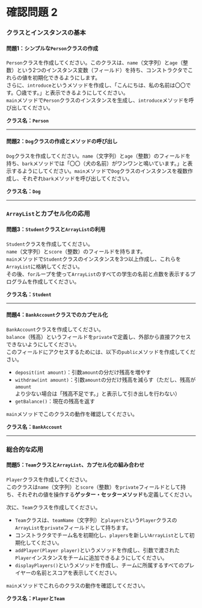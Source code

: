 # 確認問題 2

### クラスとインスタンスの基本

#### 問題1：シンプルな`Person`クラスの作成

`Person`クラスを作成してください。このクラスは、`name`（文字列）と`age`（整数）という2つのインスタンス変数（フィールド）を持ち、コンストラクタでこれらの値を初期化できるようにします。  
さらに、`introduce`というメソッドを作成し、「こんにちは、私の名前は〇〇です。〇歳です。」と表示できるようにしてください。  
`main`メソッドで`Person`クラスのインスタンスを生成し、`introduce`メソッドを呼び出してください。

**クラス名：`Person`**

<!-- **回答例：**

```java
public class Person {
    String name;
    int age;

    public Person(String name, int age) {
        this.name = name;
        this.age = age;
    }

    public void introduce() {
        System.out.println("こんにちは、私の名前は" + this.name + "です。" + this.age + "歳です。");
    }

    public static void main(String[] args) {
        // Personクラスのインスタンスを生成
        Person person1 = new Person("山田", 25);
        
        // introduceメソッドを呼び出し
        person1.introduce();
    }
}
``` -->

-----

#### 問題2：`Dog`クラスの作成とメソッドの呼び出し

`Dog`クラスを作成してください。`name`（文字列）と`age`（整数）のフィールドを持ち、`bark`メソッドでは「〇〇（犬の名前）がワンワンと鳴いています。」と表示するようにしてください。`main`メソッドで`Dog`クラスのインスタンスを複数作成し、それぞれ`bark`メソッドを呼び出してください。

**クラス名：`Dog`**

<!-- **回答例：**

```java
public class Dog {
    String name;
    int age;

    public Dog(String name, int age) {
        this.name = name;
        this.age = age;
    }

    public void bark() {
        System.out.println(this.name + "がワンワンと鳴いています。");
    }

    public static void main(String[] args) {
        Dog dog1 = new Dog("ポチ", 3);
        Dog dog2 = new Dog("ケン", 5);
        
        dog1.bark();
        dog2.bark();
    }
}
``` -->

-----

### `ArrayList`とカプセル化の応用

#### 問題3：`Student`クラスと`ArrayList`の利用

`Student`クラスを作成してください。  
`name`（文字列）と`score`（整数）のフィールドを持ちます。  
`main`メソッドで`Student`クラスのインスタンスを3つ以上作成し、これらを`ArrayList`に格納してください。  
その後、`for`ループを使って`ArrayList`のすべての学生の名前と点数を表示するプログラムを作成してください。

**クラス名：`Student`**

<!-- **回答例：**

```java
import java.util.ArrayList;

public class Student {
    String name;
    int score;

    public Student(String name, int score) {
        this.name = name;
        this.score = score;
    }

    public static void main(String[] args) {
        ArrayList<Student> students = new ArrayList<>();
        
        students.add(new Student("佐藤", 85));
        students.add(new Student("鈴木", 92));
        students.add(new Student("田中", 78));

        for (Student student : students) {
            System.out.println("名前: " + student.name + ", 点数: " + student.score);
        }
    }
}
``` -->

-----

#### 問題4：`BankAccount`クラスでのカプセル化

`BankAccount`クラスを作成してください。  
`balance`（残高）というフィールドを`private`で定義し、外部から直接アクセスできないようにしてください。  
このフィールドにアクセスするためには、以下の`public`メソッドを作成してください。

  * `deposit(int amount)`：引数`amount`の分だけ残高を増やす
  * `withdraw(int amount)`：引数`amount`の分だけ残高を減らす（ただし、残高が`amount`より少ない場合は「残高不足です。」と表示して引き出しを行わない）
  * `getBalance()`：現在の残高を返す

`main`メソッドでこのクラスの動作を確認してください。

**クラス名：`BankAccount`**

<!-- **回答例：**

```java
public class BankAccount {
    private int balance;

    public BankAccount(int balance) {
        this.balance = balance;
    }

    public void deposit(int amount) {
        this.balance += amount;
        System.out.println(amount + "円入金しました。");
    }

    public void withdraw(int amount) {
        if (this.balance >= amount) {
            this.balance -= amount;
            System.out.println(amount + "円引き出しました。");
        } else {
            System.out.println("残高不足です。");
        }
    }

    public int getBalance() {
        return this.balance;
    }

    public static void main(String[] args) {
        BankAccount myAccount = new BankAccount(10000);
        
        System.out.println("現在の残高: " + myAccount.getBalance());
        
        myAccount.deposit(5000);
        System.out.println("現在の残高: " + myAccount.getBalance());
        
        myAccount.withdraw(3000);
        System.out.println("現在の残高: " + myAccount.getBalance());
        
        myAccount.withdraw(15000); // 残高不足のケース
        System.out.println("現在の残高: " + myAccount.getBalance());
    }
}
``` -->

-----

### 総合的な応用

#### 問題5：`Team`クラスと`ArrayList`、カプセル化の組み合わせ

`Player`クラスを作成してください。  
このクラスは`name`（文字列）と`score`（整数）を`private`フィールドとして持ち、それぞれの値を操作する**ゲッター・セッターメソッド**も定義してください。

次に、`Team`クラスを作成してください。

  * `Team`クラスは、`teamName`（文字列）と`players`という`Player`クラスの`ArrayList`を`private`フィールドとして持ちます。
  * コンストラクタでチーム名を初期化し、`players`を新しい`ArrayList`として初期化してください。
  * `addPlayer(Player player)`というメソッドを作成し、引数で渡された`Player`インスタンスをチームに追加できるようにしてください。
  * `displayPlayers()`というメソッドを作成し、チームに所属するすべてのプレイヤーの名前とスコアを表示してください。

`main`メソッドでこれらのクラスの動作を確認してください。

**クラス名：`Player`と`Team`**

<!-- **回答例：**

```java
import java.util.ArrayList;

class Player {
    private String name;
    private int score;

    public Player(String name, int score) {
        this.name = name;
        this.score = score;
    }

    public String getName() {
        return name;
    }

    public int getScore() {
        return score;
    }

    public void setScore(int score) {
        this.score = score;
    }
}

public class Team {
    private String teamName;
    private ArrayList<Player> players;

    public Team(String teamName) {
        this.teamName = teamName;
        this.players = new ArrayList<>();
    }

    public void addPlayer(Player player) {
        this.players.add(player);
        System.out.println(player.getName() + "が" + this.teamName + "に加入しました。");
    }

    public void displayPlayers() {
        System.out.println("--- " + this.teamName + "のメンバー ---");
        for (Player player : players) {
            System.out.println("名前: " + player.getName() + ", スコア: " + player.getScore());
        }
        System.out.println("---------------------------------");
    }

    public static void main(String[] args) {
        Team myTeam = new Team("レッドドラゴンズ");
        
        Player player1 = new Player("田中", 15);
        Player player2 = new Player("鈴木", 22);
        
        myTeam.addPlayer(player1);
        myTeam.addPlayer(player2);
        
        myTeam.displayPlayers();
        
        // スコアを更新してみる
        player1.setScore(30);
        myTeam.displayPlayers();
    }
}
``` -->